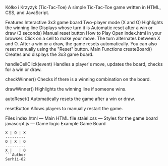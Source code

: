 Kółko i Krzyżyk (Tic-Tac-Toe)
A simple Tic-Tac-Toe game written in HTML, CSS, and JavaScript.

Features
Interactive 3x3 game board
Two-player mode (X and O)
Highlights the winning line
Displays whose turn it is
Automatic reset after a win or draw (3 seconds)
Manual reset button
How to Play
Open index.html in your browser.
Click on a cell to make your move.
The turn alternates between X and O.
After a win or a draw, the game resets automatically. You can also reset manually using the "Reset" button.
Main Functions
createBoard()
Creates and displays the 3x3 game board.

handleCellClick(event)
Handles a player's move, updates the board, checks for a win or draw.

checkWinner()
Checks if there is a winning combination on the board.

drawWinner()
Highlights the winning line if someone wins.

autoReset()
Automatically resets the game after a win or draw.

resetButton
Allows players to manually restart the game.

Files
index.html — Main HTML file
staiel.css — Styles for the game board
javascrpt.js — Game logic
Example Game Board
```
X | O | X
---------
O | X | O
---------
X |   | O
```Author
Serhii-82
